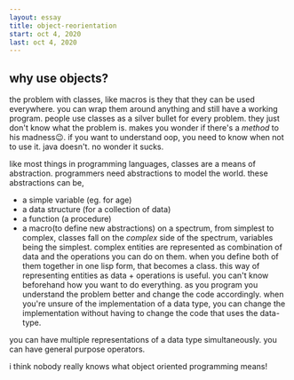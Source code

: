 ```yaml
---
layout: essay
title: object-reorientation
start: oct 4, 2020
last: oct 4, 2020
---
```


## why use objects?
the problem with classes, like macros is they that they can be used everywhere.
you can wrap them around anything and still have a working program.
people use classes as a silver bullet for every problem.
they just don't know what the problem is.
makes you wonder if there's a _method_ to his madness😉.
if you want to understand oop, you need to know when not to use it.
java doesn't.
no wonder it sucks.

like most things in programming languages, classes are a means of abstraction.
programmers need abstractions to model the world.
these abstractions can be,
- a simple variable (eg. for age)
- a data structure (for a collection of data)
- a function (a procedure)
- a macro(to define new abstractions)
on a spectrum, from simplest to complex, classes fall on the _complex_ side of the spectrum, variables being the simplest.
complex entities are represented as combination of data and the operations you can do on them.
when you define both of them together in one lisp form, that becomes a class.
this way of representing entities as data + operations is useful.
you can't know beforehand how you want to do everything.
as you program you understand the problem better and change the code accordingly.
when you're unsure of the implementation of a data type, you can change the implementation without having to change the code that uses the data-type.

you can have multiple representations of a data type simultaneously.
you can have general purpose operators.


i think nobody really knows what object oriented programming means!